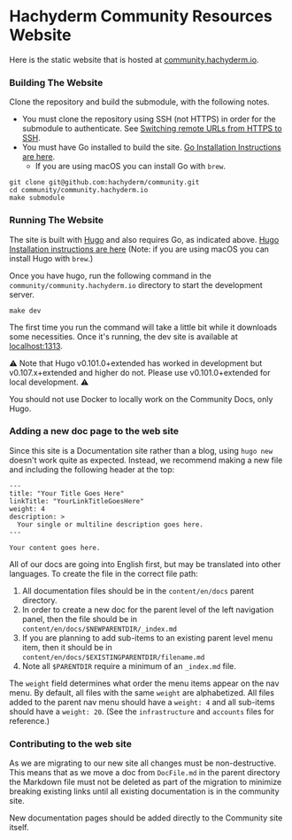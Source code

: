 # Hachyderm Community Resources Website

Here is the static website that is hosted at [community.hachyderm.io](https://community.hachyderm.io).

### Building The Website

Clone the repository and build the submodule, with the following notes.
-   You must clone the repository using SSH (not HTTPS) in order for the submodule to authenticate.
    See [Switching remote URLs from HTTPS to SSH](https://docs.github.com/en/get-started/getting-started-with-git/managing-remote-repositories#switching-remote-urls-from-https-to-ssh).
-   You must have Go installed to build the site. 
    [Go Installation Instructions are here](https://go.dev/doc/install). 
    -   If you are using macOS you can install Go with `brew`.

```
git clone git@github.com:hachyderm/community.git
cd community/community.hachyderm.io
make submodule
```

### Running The Website

The site is built with [Hugo](https://gohugo.io/) and also requires Go, as indicated above. [Hugo Installation instructions are
here](https://gohugo.io/installation/) (Note: if you
are using macOS you can install Hugo with `brew`.)

Once you have hugo, run the following command in the `community/community.hachyderm.io` directory to start the development server.

```
make dev
```

The first time you run the command will take a little bit while it downloads some necessities. Once it's running, the dev site is available at [localhost:1313](http://localhost:1313/).

⚠️ Note that Hugo v0.101.0+extended has worked in development but
v0.107.x+extended and higher do not. Please use v0.101.0+extended
for local development. ⚠️

You should not use Docker to locally work on the Community Docs,
only Hugo.

### Adding a new doc page to the web site

Since this site is a Documentation site rather than a blog, using
`hugo new` doesn't work quite as expected. Instead, we recommend
making a new file and including the following header at the top:

```
---
title: "Your Title Goes Here"
linkTitle: "YourLinkTitleGoesHere"
weight: 4
description: >
  Your single or multiline description goes here.
---

Your content goes here.
```

All of our docs are going into English first, but may be
translated into other languages. To create the file in the correct
file path:

1. All documentation files should be in the `content/en/docs`
parent directory.
1. In order to create a new doc for the parent level of the
left navigation panel, then the file should be in
`content/en/docs/$NEWPARENTDIR/_index.md`
1. If you are planning to add sub-items to an existing parent
level menu item, then it should be in
`content/en/docs/$EXISTINGPARENTDIR/filename.md`
1. Note all `$PARENTDIR` require a minimum of an `_index.md` file.


The `weight` field determines what order the menu items appear on the
nav menu. By default, all files with the same `weight` are
alphabetized. All files added to the parent nav menu should have a
`weight: 4` and all sub-items should have a `weight: 20`. (See the
`infrastructure` and `accounts` files for reference.)

### Contributing to the web site

As we are migrating to our new site all changes must be
non-destructive. This means that as we move a doc from `DocFile.md`
in the parent directory the Markdown file must not be deleted as
part of the migration to minimize breaking existing links until
all existing documentation is in the community site.

New documentation pages should be added directly to the Community
site itself.
